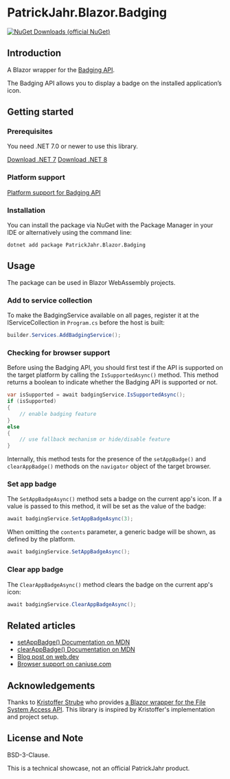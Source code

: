# PatrickJahr.Blazor.Badging

[![NuGet Downloads (official NuGet)](https://img.shields.io/nuget/dt/PatrickJahr.Blazor.Badging?label=NuGet%20Downloads)](https://www.nuget.org/packages/PatrickJahr.Blazor.Badging/)

## Introduction

A Blazor wrapper for the [Badging API](https://w3c.github.io/badging/).

The Badging API allows you to display a badge on the installed application’s icon.

## Getting started

### Prerequisites

You need .NET 7.0 or newer to use this library.

[Download .NET 7](https://dotnet.microsoft.com/download/dotnet/7.0)
[Download .NET 8](https://dotnet.microsoft.com/download/dotnet/8.0)

### Platform support

[Platform support for Badging API](https://caniuse.com/mdn-api_navigator_setappbadge)

### Installation

You can install the package via NuGet with the Package Manager in your IDE or alternatively using the command line:

```
dotnet add package PatrickJahr.Blazor.Badging
```

## Usage

The package can be used in Blazor WebAssembly projects.

### Add to service collection

To make the BadgingService available on all pages, register it at the IServiceCollection in `Program.cs` before the host is built:

```csharp
builder.Services.AddBadgingService();
```

### Checking for browser support

Before using the Badging API, you should first test if the API is supported on the target platform by calling the `IsSupportedAsync()` method.
This method returns a boolean to indicate whether the Badging API is supported or not.

```csharp
var isSupported = await badgingService.IsSupportedAsync();
if (isSupported)
{
    // enable badging feature
}
else
{
    // use fallback mechanism or hide/disable feature
}
```

Internally, this method tests for the presence of the `setAppBadge()` and `clearAppBadge()` methods on the `navigator` object of the target browser.

### Set app badge

The `SetAppBadgeAsync()` method sets a badge on the current app's icon.
If a value is passed to this method, it will be set as the value of the badge:

```csharp
await badgingService.SetAppBadgeAsync(3);
```

When omitting the `contents` parameter, a generic badge will be shown, as defined by the platform.

```csharp
await badgingService.SetAppBadgeAsync();
```

### Clear app badge

The `ClearAppBadgeAsync()` method clears the badge on the current app's icon:

```csharp
await badgingService.ClearAppBadgeAsync();
```

## Related articles

- [setAppBadge() Documentation on MDN](https://developer.mozilla.org/en-US/docs/Web/API/Navigator/setAppBadge)
- [clearAppBadge() Documentation on MDN](https://developer.mozilla.org/en-US/docs/Web/API/Navigator/clearAppBadge)
- [Blog post on web.dev](https://web.dev/badging-api/)
- [Browser support on caniuse.com](https://caniuse.com/mdn-api_navigator_setappbadge)

## Acknowledgements

Thanks to [Kristoffer Strube](https://twitter.com/kstrubeg) who provides [a Blazor wrapper for the File System Access API](https://github.com/KristofferStrube/Blazor.FileSystemAccess).
This library is inspired by Kristoffer's implementation and project setup.

## License and Note

BSD-3-Clause.

This is a technical showcase, not an official PatrickJahr product.
